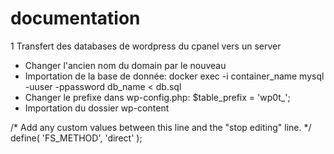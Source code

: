 # documentation

1 Transfert des databases de wordpress du cpanel vers un server
- Changer l'ancien nom du domain par le nouveau
- Importation de la base de donnée:
  docker exec -i container_name mysql -uuser -ppassword db_name < db.sql
- Changer le prefixe dans wp-config.php:
  $table_prefix = 'wp0t_';
- Importation du dossier wp-content

/* Add any custom values between this line and the "stop editing" line. */
define( 'FS_METHOD', 'direct' );
